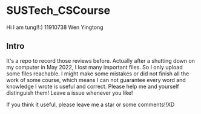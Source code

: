 # SUSTech_CSCourse
Hi I am tung!!:)
11910738 Wen Yingtong

## Intro
It's a repo to record those reviews before.
Actually after a shutting down on my computer in May 2022, I lost many important files. So I only upload some files reachable.
I might make some mistakes or did not finish all the work of some course, which means I can not guarantee every word and knowledge I wrote is useful and correct. 
Please help me and yourself distinguish them! Leave a issue whenever you like!

If you think it useful, please leave me a star or some comments!!XD

